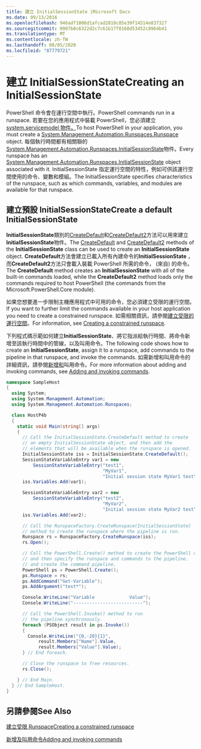 ```yaml
---
title: 建立 InitialSessionState |Microsoft Docs
ms.date: 09/13/2016
ms.openlocfilehash: 946adf1006d1afcad2810c85e39f14514e837327
ms.sourcegitcommit: 0907b8c6322d2c7c61b17f8168d53452c8964b41
ms.translationtype: MT
ms.contentlocale: zh-TW
ms.lasthandoff: 08/05/2020
ms.locfileid: "87779721"
---
```

# <a name="creating-an-initialsessionstate"></a><span data-ttu-id="c6912-102">建立 InitialSessionState</span><span class="sxs-lookup"><span data-stu-id="c6912-102">Creating an InitialSessionState</span></span>

<span data-ttu-id="c6912-103">PowerShell 命令會在運行空間中執行。</span><span class="sxs-lookup"><span data-stu-id="c6912-103">PowerShell commands run in a runspace.</span></span>
<span data-ttu-id="c6912-104">若要在您的應用程式中裝載 PowerShell，您必須建立[system.servicemodel 物件。](/dotnet/api/System.Management.Automation.Runspaces.Runspace)</span><span class="sxs-lookup"><span data-stu-id="c6912-104">To host PowerShell in your application, you must create a [System.Management.Automation.Runspaces.Runspace](/dotnet/api/System.Management.Automation.Runspaces.Runspace) object.</span></span>
<span data-ttu-id="c6912-105">每個執行時間都有相關聯的[System.Management.Automation.Runspaces.InitialSessionState](/dotnet/api/System.Management.Automation.Runspaces.InitialSessionState)物件。</span><span class="sxs-lookup"><span data-stu-id="c6912-105">Every runspace has an [System.Management.Automation.Runspaces.InitialSessionState](/dotnet/api/System.Management.Automation.Runspaces.InitialSessionState) object associated with it.</span></span>
<span data-ttu-id="c6912-106">InitialSessionState 指定運行空間的特性，例如可供該運行空間使用的命令、變數和模組。</span><span class="sxs-lookup"><span data-stu-id="c6912-106">The InitialSessionState specifies characteristics of the runspace, such as which commands, variables, and modules are available for that runspace.</span></span>

## <a name="create-a-default-initialsessionstate"></a><span data-ttu-id="c6912-107">建立預設 InitialSessionState</span><span class="sxs-lookup"><span data-stu-id="c6912-107">Create a default InitialSessionState</span></span>

<span data-ttu-id="c6912-108">**InitialSessionState**類別的[CreateDefault](/dotnet/api/System.Management.Automation.Runspaces.InitialSessionState.CreateDefault)和[CreateDefault2](/dotnet/api/System.Management.Automation.Runspaces.InitialSessionState.CreateDefault2)方法可以用來建立**InitialSessionState**物件。</span><span class="sxs-lookup"><span data-stu-id="c6912-108">The [CreateDefault](/dotnet/api/System.Management.Automation.Runspaces.InitialSessionState.CreateDefault) and [CreateDefault2](/dotnet/api/System.Management.Automation.Runspaces.InitialSessionState.CreateDefault2) methods of the **InitialSessionState** class can be used to create an **InitialSessionState** object.</span></span>
<span data-ttu-id="c6912-109">**CreateDefault**方法會建立已載入所有內建命令的**InitialSessionState** ，而**CreateDefault2**方法只會載入裝載 PowerShell 所需的命令， (來自) 的命令。</span><span class="sxs-lookup"><span data-stu-id="c6912-109">The **CreateDefault** method creates an **InitialSessionState** with all of the built-in commands loaded, while the **CreateDefault2** method loads only the commands required to host PowerShell (the commands from the Microsoft.PowerShell.Core module).</span></span>

<span data-ttu-id="c6912-110">如果您想要進一步限制主機應用程式中可用的命令，您必須建立受限的運行空間。</span><span class="sxs-lookup"><span data-stu-id="c6912-110">If you want to further limit the commands available in your host application you need to create a constrained runspace.</span></span>
<span data-ttu-id="c6912-111">如需相關資訊，請參閱[建立受限的運行空間](creating-a-constrained-runspace.md)。</span><span class="sxs-lookup"><span data-stu-id="c6912-111">For information, see [Creating a constrained runspace](creating-a-constrained-runspace.md).</span></span>

<span data-ttu-id="c6912-112">下列程式碼示範如何建立**InitialSessionState**、將它指派給執行時間、將命令新增至該執行時間中的管線，以及叫用命令。</span><span class="sxs-lookup"><span data-stu-id="c6912-112">The following code shows how to create an **InitialSessionState**, assign it to a runspace, add commands to the pipeline in that runspace, and invoke the commands.</span></span>
<span data-ttu-id="c6912-113">如需新增和叫用命令的詳細資訊，請參閱[新增和](adding-and-invoking-commands.md)叫用命令。</span><span class="sxs-lookup"><span data-stu-id="c6912-113">For more information about adding and invoking commands, see [Adding and invoking commands](adding-and-invoking-commands.md).</span></span>

```csharp
namespace SampleHost
{
  using System;
  using System.Management.Automation;
  using System.Management.Automation.Runspaces;

  class HostP4b
  {
    static void Main(string[] args)
    {
      // Call the InitialSessionState.CreateDefault method to create
      // an empty InitialSessionState object, and then add the
      // elements that will be available when the runspace is opened.
      InitialSessionState iss = InitialSessionState.CreateDefault();
      SessionStateVariableEntry var1 = new
          SessionStateVariableEntry("test1",
                                    "MyVar1",
                                    "Initial session state MyVar1 test");
      iss.Variables.Add(var1);

      SessionStateVariableEntry var2 = new
          SessionStateVariableEntry("test2",
                                    "MyVar2",
                                    "Initial session state MyVar2 test");
      iss.Variables.Add(var2);

      // Call the RunspaceFactory.CreateRunspace(InitialSessionState)
      // method to create the runspace where the pipeline is run.
      Runspace rs = RunspaceFactory.CreateRunspace(iss);
      rs.Open();

      // Call the PowerShell.Create() method to create the PowerShell object,
      // and then specify the runspace and commands to the pipeline.
      // and create the command pipeline.
      PowerShell ps = PowerShell.Create();
      ps.Runspace = rs;
      ps.AddCommand("Get-Variable");
      ps.AddArgument("test*");

      Console.WriteLine("Variable             Value");
      Console.WriteLine("--------------------------");

      // Call the PowerShell.Invoke() method to run
      // the pipeline synchronously.
      foreach (PSObject result in ps.Invoke())
      {
        Console.WriteLine("{0,-20}{1}",
            result.Members["Name"].Value,
            result.Members["Value"].Value);
      } // End foreach.

      // Close the runspace to free resources.
      rs.Close();

    } // End Main.
  } // End SampleHost.
}
```

## <a name="see-also"></a><span data-ttu-id="c6912-114">另請參閱</span><span class="sxs-lookup"><span data-stu-id="c6912-114">See Also</span></span>

[<span data-ttu-id="c6912-115">建立受限 Runspace</span><span class="sxs-lookup"><span data-stu-id="c6912-115">Creating a constrained runspace</span></span>](creating-a-constrained-runspace.md)

[<span data-ttu-id="c6912-116">新增及叫用命令</span><span class="sxs-lookup"><span data-stu-id="c6912-116">Adding and invoking commands</span></span>](adding-and-invoking-commands.md)
